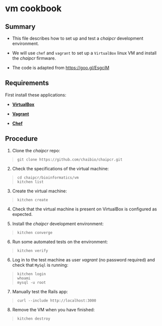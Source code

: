 # vm cookbook

## Summary

* This file describes how to set up and test a _chaipcr_ development environment.

* We will use `chef` and `vagrant` to set up a `VirtualBox` linux VM and install the _chaipcr_ firmware.

* The code is adapted from https://goo.gl/EsgciM

## Requirements

First install these applications:

* [__VirtualBox__](https://www.virtualbox.org/wiki/Downloads)

* [__Vagrant__](https://www.vagrantup.com/docs/installation/)

* [__Chef__](https://docs.chef.io/install_server.html)

## Procedure

1. Clone the _chaipcr_ repo:
>`git clone https://github.com/chaibio/chaipcr.git`
    
2. Check the specifications of the virtual machine:
>`cd chaipcr/bioinformatics/vm`  
>`kitchen list`

3. Create the virtual machine:
>`kitchen create`

4. Check that the virtual machine is present on VirtualBox is configured as expected.

5. Install the _chaipcr_ development environment:
>`kitchen converge`

6. Run some automated tests on the environment:
>`kitchen verify`

6. Log in to the test machine as user _vagrant_ (no password required) and check that `MySql` is running:
>`kitchen login`  
>`whoami`  
>`mysql -u root`

7. Manually test the Rails app:
>`curl --include http://localhost:3000`

8. Remove the VM when you have finished:
>`kitchen destroy`
    


